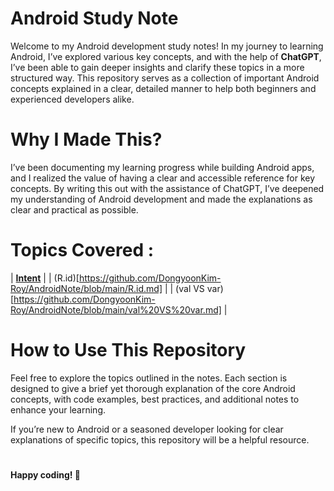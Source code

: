 # Android Study Note
Welcome to my Android development study notes! In my journey to learning Android, I’ve explored various key concepts, and with the help of **ChatGPT**, I’ve been able to gain deeper insights and clarify these topics in a more structured way. This repository serves as a collection of important Android concepts explained in a clear, detailed manner to help both beginners and experienced developers alike.

# Why I Made This?
I’ve been documenting my learning progress while building Android apps, and I realized the value of having a clear and accessible reference for key concepts. By writing this out with the assistance of ChatGPT, I’ve deepened my understanding of Android development and made the explanations as clear and practical as possible.

# Topics Covered :
| [**Intent**](https://github.com/DongyoonKim-Roy/AndroidNote/blob/main/Intent.md) |
| (R.id)[https://github.com/DongyoonKim-Roy/AndroidNote/blob/main/R.id.md] |
| (val VS var)[https://github.com/DongyoonKim-Roy/AndroidNote/blob/main/val%20VS%20var.md] |

# How to Use This Repository
Feel free to explore the topics outlined in the notes. Each section is designed to give a brief yet thorough explanation of the core Android concepts, with code examples, best practices, and additional notes to enhance your learning.

If you’re new to Android or a seasoned developer looking for clear explanations of specific topics, this repository will be a helpful resource.

#
**Happy coding! 🌟**
#
